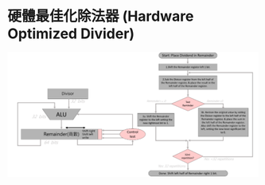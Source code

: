 # 硬體最佳化除法器 (Hardware Optimized Divider)
![Image](https://github.com/vita70579/VLSI-Implementation/raw/master/Hardware%20Optimized%20Divider/Image/divider.png)  
